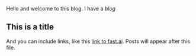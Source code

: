 Hello and welcome to this blog. I have a *blog*
## This is a title

And you can include links, like this [link to fast.ai](https://www.fast.ai). Posts will appear after this file. 
